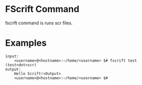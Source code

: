 # FScrift Command

fscrift command is runs <dot>scr files. 

# Examples 

```
input:
    <username>@<hostname>:~/home/<username> $# fscrift test (test<dot>scr)
output:
    Hello Scrift!<Output>
    <username>@<hostname>:~/home/<username> $# 
```
